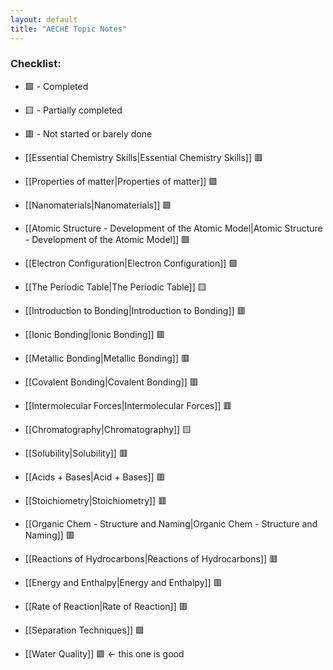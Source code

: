 ```yaml
---
layout: default
title: "AECHE Topic Notes"
---
```


### Checklist:
- 🟩 - Completed
- 🟨 - Partially completed
- 🟥 - Not started or barely done

- [[Essential Chemistry Skills|Essential Chemistry Skills]] 🟥
- [[Properties of matter|Properties of matter]] 🟩
- [[Nanomaterials|Nanomaterials]] 🟩
- [[Atomic Structure - Development of the Atomic Model|Atomic Structure - Development of the Atomic Model]] 🟩
- [[Electron Configuration|Electron Configuration]] 🟩
- [[The Periodic Table|The Periodic Table]] 🟨
- [[Introduction to Bonding|Introduction to Bonding]] 🟥
- [[Ionic Bonding|Ionic Bonding]] 🟥
- [[Metallic Bonding|Metallic Bonding]] 🟥
- [[Covalent Bonding|Covalent Bonding]] 🟥
- [[Intermolecular Forces|Intermolecular Forces]] 🟥
- [[Chromatography|Chromatography]] 🟨
- [[Solubility|Solubility]] 🟥
- [[Acids + Bases|Acid + Bases]] 🟥
- [[Stoichiometry|Stoichiometry]] 🟥
- [[Organic Chem - Structure and Naming|Organic Chem - Structure and Naming]] 🟥
- [[Reactions of Hydrocarbons|Reactions of Hydrocarbons]] 🟥
- [[Energy and Enthalpy|Energy and Enthalpy]] 🟥
- [[Rate of Reaction|Rate of Reaction]] 🟥
- [[Separation Techniques]] 🟩
- [[Water Quality]] 🟩 $\leftarrow$ this one is good